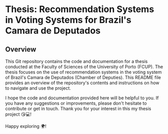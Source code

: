 # Thesis: Recommendation Systems in Voting Systems for Brazil's Camara de Deputados
## Overview
This Git repository contains the code and documentation for a thesis conducted at the Faculty of Sciences of the University of Porto (FCUP).
The thesis focuses on the use of recommendation systems in the voting system of Brazil's Camara de Deputados (Chamber of Deputies). This README file provides an overview of the repository's contents and instructions on how to navigate and use the project.

I hope the code and documentation provided here will be helpful to you.
If you have any suggestions or improvements, please don't hesitate to contribute or get in touch.
Thank you for your interest in this my thesis project 😘💻!

 Happy exploring 🌍!
